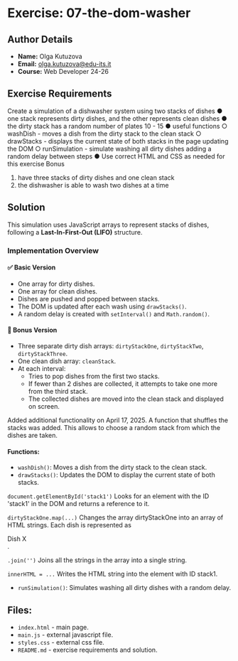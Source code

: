 # Exercise: 07-the-dom-washer

## Author Details
- **Name:** Olga Kutuzova  
- **Email:** olga.kutuzova@edu-its.it  
- **Course:** Web Developer 24-26


## Exercise Requirements
Create a simulation of a dishwasher system using two stacks of dishes
● one stack represents dirty dishes, and the other represents clean dishes
● the dirty stack has a random number of plates 10 - 15
● useful functions
○ washDish - moves a dish from the dirty stack to the clean stack
○ drawStacks - displays the current state of both stacks in the page updating the DOM
○ runSimulation - simulate washing all dirty dishes adding a random delay between steps
● Use correct HTML and CSS as needed for this exercise
Bonus
1. have three stacks of dirty dishes and one clean stack
2. the dishwasher is able to wash two dishes at a time


 
## Solution
This simulation uses JavaScript arrays to represent stacks of dishes, following a **Last-In-First-Out (LIFO)** structure.

### Implementation Overview

#### ✅ Basic Version
- One array for dirty dishes.
- One array for clean dishes.
- Dishes are pushed and popped between stacks.
- The DOM is updated after each wash using `drawStacks()`.
- A random delay is created with `setInterval()` and `Math.random()`.

#### 🥇 Bonus Version
- Three separate dirty dish arrays: `dirtyStackOne`, `dirtyStackTwo`, `dirtyStackThree`.
- One clean dish array: `cleanStack`.
- At each interval:
  - Tries to pop dishes from the first two stacks.
  - If fewer than 2 dishes are collected, it attempts to take one more from the third stack.
  - The collected dishes are moved into the clean stack and displayed on screen.

Added additional functionality on April 17, 2025. A function that shuffles the stacks was added. This allows to choose a random stack from which the dishes are taken. 

#### Functions:
- `washDish()`: Moves a dish from the dirty stack to the clean stack.
- `drawStacks()`: Updates the DOM to display the current state of both stacks.

`document.getElementById('stack1')`
Looks for an element with the ID 'stack1' in the DOM and returns a reference to it.

`dirtyStackOne.map(...)`
Changes the array dirtyStackOne into an array of HTML strings. Each dish is represented as <div class="dish">Dish X</div>.

`.join('')`
Joins all the strings in the array into a single string.

`innerHTML = ...`
Writes the HTML string into the element with ID stack1.

- `runSimulation()`: Simulates washing all dirty dishes with a random delay.


## Files:
- `index.html` - main page.
- `main.js` - external javascript file.
- `styles.css` - external css file.
- `README.md` - exercise requirements and solution.
